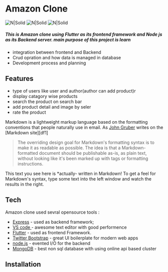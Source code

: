 # Amazon Clone 

![N|Solid](https://img.shields.io/badge/node.js-000000?style=for-the-badge&logo=node.js&logoColor=white?logoWidth=60?color=blue)       ![N|Solid](https://img.shields.io/badge/Mongodb-001E2B?style=for-the-badge&logo=mongodb) ![N|Solid](https://img.shields.io/badge/flutter-042B59?style=for-the-badge&logo=flutter)

##### This is Amazon clone using Flutter as its frontend framework and Node js as its Backend server. main purpose of this project is learn 

- integration between frontend and Backend 
- Crud opration and how data is managed in database
- Development process and planning 

## Features

- type of users like user and author(author can add product)r 
- display catagory wise products
- search the product on search bar
- add product detail and image by seler 
- rate the product

Markdown is a lightweight markup language based on the formatting conventions
that people naturally use in email.
As [John Gruber] writes on the [Markdown site][df1]

> The overriding design goal for Markdown's
> formatting syntax is to make it as readable
> as possible. The idea is that a
> Markdown-formatted document should be
> publishable as-is, as plain text, without
> looking like it's been marked up with tags
> or formatting instructions.

This text you see here is *actually- written in Markdown! To get a feel
for Markdown's syntax, type some text into the left window and
watch the results in the right.

## Tech
Amazon clone used sevral opensource tools :


- [Express] - used as backend framework;
- [VS code ] - awesome text editor with good performence
- [Flutter] - used as frontend Framework.
- [Twitter Bootstrap] - great UI boilerplate for modern web apps
- [node.js] - evented I/O for the backend
- [MongoDB] - best non sql database with using online api based cluster

## Installation



   [VS code]: <https://github.com/joemccann/dillinger>
   [Flutter]: <https://github.com/joemccann/dillinger.git>
   [john gruber]: <http://daringfireball.net>
   [MongoDB]: <http://daringfireball.net/projects/markdown/>
   [markdown-it]: <https://github.com/markdown-it/markdown-it>
   [Ace Editor]: <http://ace.ajax.org>
   [node.js]: <http://nodejs.org>
   [Twitter Bootstrap]: <http://twitter.github.com/bootstrap/>
   [jQuery]: <http://jquery.com>
   [@tjholowaychuk]: <http://twitter.com/tjholowaychuk>
   [express]: <http://expressjs.com>
   [AngularJS]: <http://angularjs.org>
   [Gulp]: <http://gulpjs.com>

   [PlDb]: <https://github.com/joemccann/dillinger/tree/master/plugins/dropbox/README.md>
   [PlGh]: <https://github.com/joemccann/dillinger/tree/master/plugins/github/README.md>
   [PlGd]: <https://github.com/joemccann/dillinger/tree/master/plugins/googledrive/README.md>
   [PlOd]: <https://github.com/joemccann/dillinger/tree/master/plugins/onedrive/README.md>
   [PlMe]: <https://github.com/joemccann/dillinger/tree/master/plugins/medium/README.md>
   [PlGa]: <https://github.com/RahulHP/dillinger/blob/master/plugins/googleanalytics/README.md>


